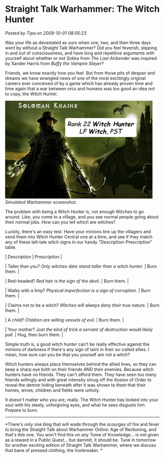 # Straight Talk Warhammer: The Witch Hunter

*Posted by Tipa on 2008-10-01 08:05:23*

Was your life as devastated as ours when one, two, and then three days went by without a Straight Talk Warhammer? Did you feel feverish, slipping in and out of consciousness, and have long and repetitive arguments with yourself about whether or not Sokka from *The Last Airbender* was inspired by Xander Harris from *Buffy the Vampire Slayer*?

Friends, we know exactly how you feel. But from those pits of despair and dreams we have wrangled news of one of the most excitingly original careers ever conceived of by a game which has already proven time and time again that a war between orcs and humans was too good an idea not to copy, the Witch Hunter.

![](../../../uploads/2008/10/witchhunter.jpg "witchhunter")  
*Simulated Warhammer screenshot.*

The problem with being a Witch Hunter is, not enough Witches to go around. Like, you come to a village, and you see normal people going about their normal jobs. How can you tell which are witches?

Luckily, there's an easy test. Have your minions line up the villagers and send them into Witch Hunter Central one at a time, and see if they match any of these tell-tale witch signs in our handy "Description-Prescription" table.





| Description | Prescription |

| Taller than you? *Only witches dare stand taller than a witch hunter.* | Burn them. |

| Red-headed? *Red hair is the sign of the devil.* | Burn them. |

| Walks with a limp? *Physical imperfection is a sign of corruption.* | Burn them. |

| Claims not to be a witch? *Witches will always deny their true nature.* | Burn them. |

| A child? *Children are willing vessels of evil.* | Burn them. |

| Your mother? *Just the kind of trick a servant of destruction would likely pull.* | Hug, then burn them. |





Simple truth is, a good witch hunter can't be really effective against the minions of darkness if there's any sign of taint in their so-called allies. I mean, how sure can you be that you yourself are not a witch?

Witch hunters always place themselves behind the allied lines, so they can keep a sharp eye both on their friends AND their enemies. Because witch hunters have no friends. They can't afford them. They have seen too many friends willingly and with great intensity shrug off the illusion of Order to reveal the demon hiding beneath after it was shown to them that their homes, wives, children and fields were unholy.

It doesn't matter who you are, really. The Witch Hunter has looked into your soul with his steely, unforgiving eyes, and what he sees disgusts him. Prepare to burn.

---

*There's only one blog that will wade through the scourges of fire and fever to bring the Straight Talk about Warhammer Online: Age of Reckoning, and that's this one. You won't find this on any Tome of Knowledge... is not given as a reward in a Public Quest... but dammit, it should be. Tune in tomorrow for another exciting edition of Straight Talk Warhammer, where we discuss that bane of pressed clothing, the Ironbreaker.
*
